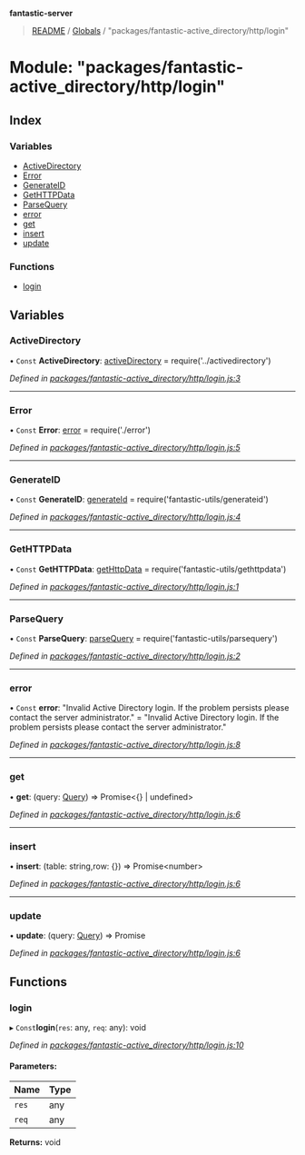**fantastic-server**

> [README](../README.md) / [Globals](../globals.md) / "packages/fantastic-active_directory/http/login"

# Module: "packages/fantastic-active_directory/http/login"

## Index

### Variables

* [ActiveDirectory](_packages_fantastic_active_directory_http_login_.md#activedirectory)
* [Error](_packages_fantastic_active_directory_http_login_.md#error)
* [GenerateID](_packages_fantastic_active_directory_http_login_.md#generateid)
* [GetHTTPData](_packages_fantastic_active_directory_http_login_.md#gethttpdata)
* [ParseQuery](_packages_fantastic_active_directory_http_login_.md#parsequery)
* [error](_packages_fantastic_active_directory_http_login_.md#error)
* [get](_packages_fantastic_active_directory_http_login_.md#get)
* [insert](_packages_fantastic_active_directory_http_login_.md#insert)
* [update](_packages_fantastic_active_directory_http_login_.md#update)

### Functions

* [login](_packages_fantastic_active_directory_http_login_.md#login)

## Variables

### ActiveDirectory

• `Const` **ActiveDirectory**: [activeDirectory](_packages_fantastic_active_directory_activedirectory_.md#activedirectory) = require('../activedirectory')

*Defined in [packages/fantastic-active_directory/http/login.js:3](https://github.com/besimorhino/project-fantastic/blob/a9b4b41/packages/fantastic-active_directory/http/login.js#L3)*

___

### Error

• `Const` **Error**: [error](_packages_fantastic_active_directory_http_error_.md#error) = require('./error')

*Defined in [packages/fantastic-active_directory/http/login.js:5](https://github.com/besimorhino/project-fantastic/blob/a9b4b41/packages/fantastic-active_directory/http/login.js#L5)*

___

### GenerateID

• `Const` **GenerateID**: [generateId](_packages_fantastic_utils_generateid_.md#generateid) = require('fantastic-utils/generateid')

*Defined in [packages/fantastic-active_directory/http/login.js:4](https://github.com/besimorhino/project-fantastic/blob/a9b4b41/packages/fantastic-active_directory/http/login.js#L4)*

___

### GetHTTPData

• `Const` **GetHTTPData**: [getHttpData](_packages_fantastic_utils_gethttpdata_.md#gethttpdata) = require('fantastic-utils/gethttpdata')

*Defined in [packages/fantastic-active_directory/http/login.js:1](https://github.com/besimorhino/project-fantastic/blob/a9b4b41/packages/fantastic-active_directory/http/login.js#L1)*

___

### ParseQuery

• `Const` **ParseQuery**: [parseQuery](_packages_fantastic_utils_parsequery_.md#parsequery) = require('fantastic-utils/parsequery')

*Defined in [packages/fantastic-active_directory/http/login.js:2](https://github.com/besimorhino/project-fantastic/blob/a9b4b41/packages/fantastic-active_directory/http/login.js#L2)*

___

### error

• `Const` **error**: \"Invalid Active Directory login. If the problem persists please contact the server administrator.\" = "Invalid Active Directory login. If the problem persists please contact the server administrator."

*Defined in [packages/fantastic-active_directory/http/login.js:8](https://github.com/besimorhino/project-fantastic/blob/a9b4b41/packages/fantastic-active_directory/http/login.js#L8)*

___

### get

•  **get**: (query: [Query](_packages_fantastic_utils_db_types_d_.md#query)) => Promise\<{} \| undefined>

*Defined in [packages/fantastic-active_directory/http/login.js:6](https://github.com/besimorhino/project-fantastic/blob/a9b4b41/packages/fantastic-active_directory/http/login.js#L6)*

___

### insert

•  **insert**: (table: string,row: {}) => Promise\<number>

*Defined in [packages/fantastic-active_directory/http/login.js:6](https://github.com/besimorhino/project-fantastic/blob/a9b4b41/packages/fantastic-active_directory/http/login.js#L6)*

___

### update

•  **update**: (query: [Query](_packages_fantastic_utils_db_types_d_.md#query)) => Promise

*Defined in [packages/fantastic-active_directory/http/login.js:6](https://github.com/besimorhino/project-fantastic/blob/a9b4b41/packages/fantastic-active_directory/http/login.js#L6)*

## Functions

### login

▸ `Const`**login**(`res`: any, `req`: any): void

*Defined in [packages/fantastic-active_directory/http/login.js:10](https://github.com/besimorhino/project-fantastic/blob/a9b4b41/packages/fantastic-active_directory/http/login.js#L10)*

#### Parameters:

Name | Type |
------ | ------ |
`res` | any |
`req` | any |

**Returns:** void
